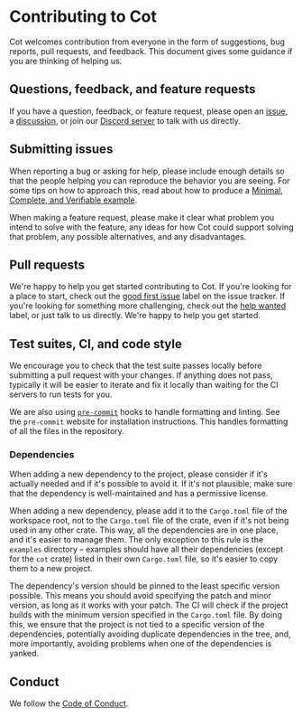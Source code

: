 # Contributing to Cot

Cot welcomes contribution from everyone in the form of suggestions, bug
reports, pull requests, and feedback. This document gives some guidance if you
are thinking of helping us.

## Questions, feedback, and feature requests

If you have a question, feedback, or feature request, please open an
[issue](https://github.com/cot-rs/cot/issues/new),
a [discussion](https://github.com/cot-rs/cot/discussions/new/choose), or
join our [Discord server](https://discord.cot.rs/) to talk with us directly.

## Submitting issues

When reporting a bug or asking for help, please include enough details so that
the people helping you can reproduce the behavior you are seeing. For some tips
on how to approach this, read about how to produce a [Minimal, Complete, and
Verifiable example](https://stackoverflow.com/help/mcve).

When making a feature request, please make it clear what problem you intend to
solve with the feature, any ideas for how Cot could support solving that
problem, any possible alternatives, and any disadvantages.

## Pull requests

We're happy to help you get started contributing to Cot. If you're looking for
a place to start, check out the
[good first issue](https://github.com/cot-rs/cot/issues?q=is%3Aissue%20state%3Aopen%20label%3A%22good%20first%20issue%22)
label on the issue tracker. If you're looking for something more challenging,
check out the
[help wanted](https://github.com/cot-rs/cot/issues?q=is%3Aissue%20state%3Aopen%20label%3A%22help%20wanted%22)
label, or just talk to us directly. We're happy to help you get started.

## Test suites, CI, and code style

We encourage you to check that the test suite passes locally before submitting a
pull request with your changes. If anything does not pass, typically it will be
easier to iterate and fix it locally than waiting for the CI servers to run
tests for you.

We are also using [`pre-commit`](https://pre-commit.com/) hooks to handle
formatting and linting. See the `pre-commit` website for installation
instructions. This handles formatting of all the files in the repository.

### Dependencies

When adding a new dependency to the project, please consider if it's actually
needed and if it's possible to avoid it. If it's not plausible, make sure
that the dependency is well-maintained and has a permissive license.

When adding a new dependency, please add it to the `Cargo.toml` file of the
workspace root, not to the `Cargo.toml` file of the crate, even if it's
not being used in any other crate. This way, all the dependencies are in
one place, and it's easier to manage them. The only exception to this rule
is the `examples` directory – examples should have all their dependencies
(except for the `cot` crate) listed in their own `Cargo.toml` file, so it's
easier to copy them to a new project.

The dependency's version should be pinned to the least specific version
possible. This means you should avoid specifying the patch and minor version,
as long as it works with your patch. The CI will check if the project builds
with the minimum version specified in the `Cargo.toml` file. By doing this,
we ensure that the project is not tied to a specific version of the dependencies,
potentially avoiding duplicate dependencies in the tree, and, more importantly,
avoiding problems when one of the dependencies is yanked.

## Conduct

We follow the [Code of Conduct](CODE_OF_CONDUCT.md).
